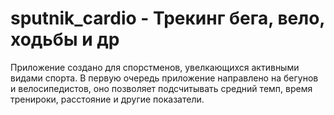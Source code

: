 # sputnik_cardio - Трекинг бега, вело, ходьбы и др

Приложение создано для спорстменов, увелкающихся активными видами спорта. В первую очередь
приложение направлено на бегунов и велосипедистов, оно позволяет подсчитывать
средний темп, время тренироки, расстояние и другие показатели.
